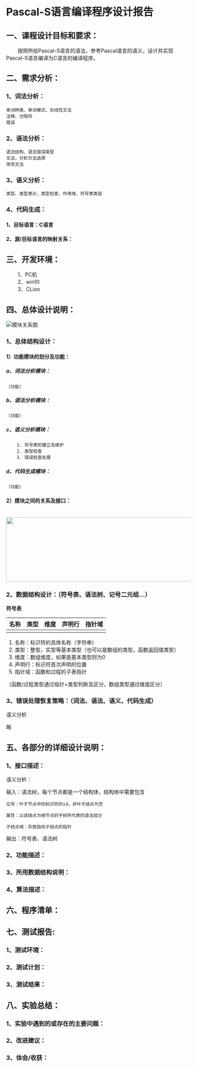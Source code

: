 # Pascal-S语言编译程序设计报告  

## 一、课程设计目标和要求：  

&#160;&#160;&#160;&#160;&#160;&#160;&#160;
按照所给Pascal-S语言的语法，参考Pascal语言的语义，设计并实现Pascal-S语言编译为C语言的编译程序。


## 二、需求分析：  

### 1、词法分析： 

    单词种类、单词模式、右线性文法  
    注释、分隔符  
    错误  

### 2、语法分析： 

    语法结构、语法错误类型  
    文法，分析方法选择  
    改写文法  

### 3、语义分析： 

    类型、类型表示、类型检查、作用域、符号表类容  

### 4、代码生成： 

#### 1、目标语言：C语言  

#### 2、源/目标语言的映射关系：  


## 三、开发环境：  

&#160;&#160;&#160;&#160;&#160;&#160;&#160;
1、PC机  
&#160;&#160;&#160;&#160;&#160;&#160;&#160;
2、win10  
&#160;&#160;&#160;&#160;&#160;&#160;&#160;
3、CLion  

## 四、总体设计说明：  
![模块关系图](https://github.com/simonsheng1999/Complier_BUPT/blob/master/%E6%A8%A1%E5%9D%97%E5%85%B3%E7%B3%BB%E5%9B%BE.png)

### 1、总体结构设计： 

####  1）功能模块的划分及功能：  

##### a、词法分析模块：  

    （功能）  

##### b、语法分析模块：  

    （功能）  

##### c、语义分析模块：  

        1. 符号表的建立及维护  
        2. 类型检查  
        3. 错误检查处理


##### d、代码生成模块：  

    （功能）

####  2）模块之间的关系及接口：  

&#160;&#160;&#160;&#160;&#160;&#160;&#160;
<img src="https://github.com/simonsheng1999/Complier_BUPT/blob/master/%E6%A8%A1%E5%9D%97%E5%85%B3%E7%B3%BB%E5%9B%BE.png" width = "700" height = "175" alt="" align=center />

### 2、数据结构设计：（符号表、语法树、记号二元组...）  

**符号表**

| 名称 | 类型 | 维度 | 声明行 | 指针域 |
| ---- | ---- | ---- | ------ | ------ |
|      |      |      |        |        |

1. 名称：标识符的具体名称（字符串）
2. 类型：整型，实型等基本类型（也可以是数组的类型，函数返回值类型）
3. 维度：数组维度，如果是基本类型则为0
4. 声明行：标识符首次声明的位置
5. 指针域：函数和过程的子表指针

（函数/过程类型通过指针+类型判断及区分，数组类型通过维度区分）

### 3、错误处理恢复策略：（词法、语法、语义、代码生成）  

语义分析

略


## 五、各部分的详细设计说明：  

### 1、接口描述： 

语义分析：

输入：语法树，每个节点都是一个结构体，结构体中需要包含

	记号：叶子节点中的标识符的id，非叶子结点为空
	
	属性：以该结点为根节点的子树所代表的语法成分
	
	子结点域：存放指向子结点的指针

输出：符号表、语法树

### 2、功能描述： 

### 3、所用数据结构说明： 

### 4、算法描述： 


## 六、程序清单：  


## 七、测试报告:  

### 1、测试环境： 

### 2、测试计划： 

### 3、测试结果： 


## 八、实验总结：  

### 1、实验中遇到的或存在的主要问题： 

### 2、改进建议： 

### 3、体会/收获：  
